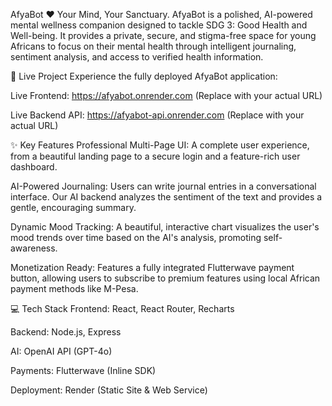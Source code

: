 AfyaBot ❤️
Your Mind, Your Sanctuary.
AfyaBot is a polished, AI-powered mental wellness companion designed to tackle SDG 3: Good Health and Well-being. It provides a private, secure, and stigma-free space for young Africans to focus on their mental health through intelligent journaling, sentiment analysis, and access to verified health information.

🚀 Live Project
Experience the fully deployed AfyaBot application:

Live Frontend: https://afyabot.onrender.com (Replace with your actual URL)

Live Backend API: https://afyabot-api.onrender.com (Replace with your actual URL)

✨ Key Features
Professional Multi-Page UI: A complete user experience, from a beautiful landing page to a secure login and a feature-rich user dashboard.

AI-Powered Journaling: Users can write journal entries in a conversational interface. Our AI backend analyzes the sentiment of the text and provides a gentle, encouraging summary.

Dynamic Mood Tracking: A beautiful, interactive chart visualizes the user's mood trends over time based on the AI's analysis, promoting self-awareness.

Monetization Ready: Features a fully integrated Flutterwave payment button, allowing users to subscribe to premium features using local African payment methods like M-Pesa.

💻 Tech Stack
Frontend: React, React Router, Recharts

Backend: Node.js, Express

AI: OpenAI API (GPT-4o)

Payments: Flutterwave (Inline SDK)

Deployment: Render (Static Site & Web Service)

